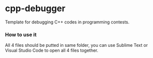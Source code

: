 # cpp-debugger
Template for debugging C++ codes in programming contests.

### How to use it
All 4 files should be putted in same folder, you can use Sublime Text or Visual Studio Code to open all 4 files together.


